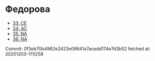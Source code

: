 # Федорова
- [33: CE](33.md)
- [34: AC](34.md)
- [35: NA](35.md)
- [36: NA](36.md)

Commit: 0f3eb70b4962e2423e09641a7acedd174e7d3b52
 fetched at: 20201203-170258
